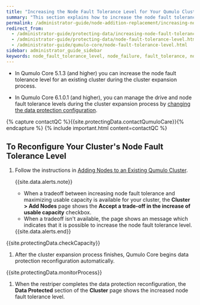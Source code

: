 ```yaml
---
title: "Increasing the Node Fault Tolerance Level for Your Qumulo Cluster during Node-Add Operations"
summary: "This section explains how to increase the node fault tolerance level for your Qumulo cluster during node-add operations."
permalink: /administrator-guide/node-addition-replacement/increasing-node-fault-tolerance-level.html
redirect_from:
  - /administrator-guide/protecting-data/increasing-node-fault-tolerance-level.html
  - /administrator-guide/protecting-data/node-fault-tolerance-level.html
  - /administrator-guide/qumulo-core/node-fault-tolerance-level.html
sidebar: administrator_guide_sidebar
keywords: node_fault_tolerance_level, node_failure, fault_tolerance, node_add, node-add, cluster_expansion, expand, reconfiguration
---
```


* In Qumulo Core 5.1.3 (and higher) you can increase the node fault tolerance level for an existing cluster during the cluster expansion process.

* In Qumulo Core 6.1.0.1 (and higher), you can manage the drive and node fault tolerance levels during the cluster expansion process by [changing the data protection configuration](adding-nodes-adaptive-data-protection.html).

{% capture contactQC %}{{site.protectingData.contactQumuloCare}}{% endcapture %}
{% include important.html content=contactQC %}


## To Reconfigure Your Cluster's Node Fault Tolerance Level
1. Follow the instructions in [Adding Nodes to an Existing Qumulo Cluster](adding-nodes-existing-cluster.html).

   {{site.data.alerts.note}}
   <ul>
     <li>When a tradeoff between increasing node fault tolerance and maximizing usable capacity is available for your cluster, the <strong>Cluster &gt; Add Nodes</strong> page shows the <strong>Accept a trade-off in the increase of usable capacity</strong> checkbox.</li>
     <li>When a tradeoff isn't available, the page shows an message which indicates that it is possible to increase the node fault tolerance level.</li>
   </ul>
   {{site.data.alerts.end}}

{{site.protectingData.checkCapacity}}

1. After the cluster expansion process finishes, Qumulo Core begins data protection reconfiguration automatically.

{{site.protectingData.monitorProcess}}

1. When the restriper completes the data protection reconfiguration, the **Data Protected** section of the **Cluster** page shows the increased node fault tolerance level.
